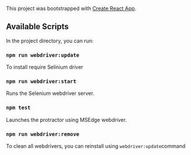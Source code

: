 This project was bootstrapped with [Create React App](https://github.com/facebook/create-react-app).

## Available Scripts

In the project directory, you can run:

### `npm run webdriver:update`

To install require Selinium driver

### `npm run webdriver:start`

Runs the Selenium webdriver server.<br />

### `npm test`

Launches the protractor using MSEdge webdriver.<br />

### `npm run webdriver:remove`

To clean all webdrivers, you can reinstall using `webdriver:update`command
